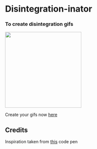 # Disintegration-inator
### To create disintegration gifs

<img src='assets/img/preview.gif' width='250px'></img>

Create your gifs now <a href='https://str4ky.github.io/disintegration-inator'>here</a>

## Credits
Inspiration taken from <a href='https://codepen.io/frankieali4/pen/oOrLRY'>this</a> code pen
